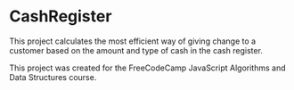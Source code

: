 # CashRegister
This project calculates the most efficient way of giving change to a customer based on the amount and type of cash in the cash register.



This project was created for the FreeCodeCamp JavaScript Algorithms and Data Structures course.
